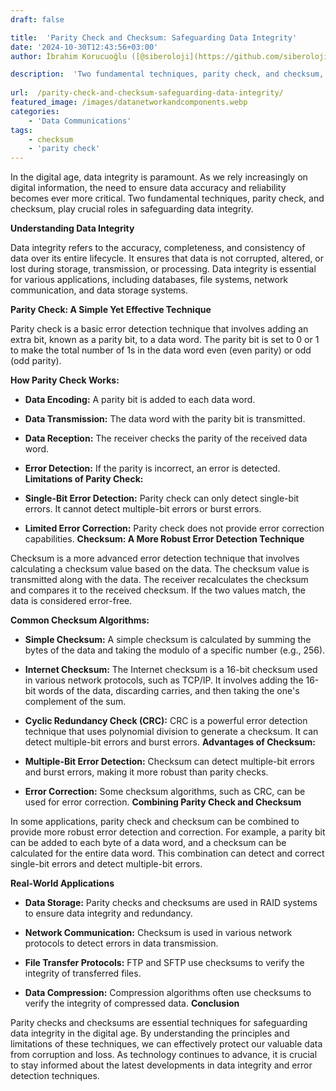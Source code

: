 ```yaml
---
draft: false

title:  'Parity Check and Checksum: Safeguarding Data Integrity'
date: '2024-10-30T12:43:56+03:00'
author: İbrahim Korucuoğlu ([@siberoloji](https://github.com/siberoloji))

description:  'Two fundamental techniques, parity check, and checksum, play crucial roles in safeguarding data integrity.' 
 
url:  /parity-check-and-checksum-safeguarding-data-integrity/
featured_image: /images/datanetworkandcomponents.webp
categories:
    - 'Data Communications'
tags:
    - checksum
    - 'parity check'
---
```



In the digital age, data integrity is paramount. As we rely increasingly on digital information, the need to ensure data accuracy and reliability becomes ever more critical. Two fundamental techniques, parity check, and checksum, play crucial roles in safeguarding data integrity.



**Understanding Data Integrity**



Data integrity refers to the accuracy, completeness, and consistency of data over its entire lifecycle. It ensures that data is not corrupted, altered, or lost during storage, transmission, or processing. Data integrity is essential for various applications, including databases, file systems, network communication, and data storage systems.



**Parity Check: A Simple Yet Effective Technique**



Parity check is a basic error detection technique that involves adding an extra bit, known as a parity bit, to a data word. The parity bit is set to 0 or 1 to make the total number of 1s in the data word even (even parity) or odd (odd parity).



**How Parity Check Works:**


* **Data Encoding:** A parity bit is added to each data word.

* **Data Transmission:** The data word with the parity bit is transmitted.

* **Data Reception:** The receiver checks the parity of the received data word.

* **Error Detection:** If the parity is incorrect, an error is detected.
**Limitations of Parity Check:**


* **Single-Bit Error Detection:** Parity check can only detect single-bit errors. It cannot detect multiple-bit errors or burst errors.

* **Limited Error Correction:** Parity check does not provide error correction capabilities.
**Checksum: A More Robust Error Detection Technique**



Checksum is a more advanced error detection technique that involves calculating a checksum value based on the data. The checksum value is transmitted along with the data. The receiver recalculates the checksum and compares it to the received checksum. If the two values match, the data is considered error-free.



**Common Checksum Algorithms:**


* **Simple Checksum:** A simple checksum is calculated by summing the bytes of the data and taking the modulo of a specific number (e.g., 256).

* **Internet Checksum:** The Internet checksum is a 16-bit checksum used in various network protocols, such as TCP/IP. It involves adding the 16-bit words of the data, discarding carries, and then taking the one's complement of the sum.

* **Cyclic Redundancy Check (CRC):** CRC is a powerful error detection technique that uses polynomial division to generate a checksum. It can detect multiple-bit errors and burst errors.
**Advantages of Checksum:**


* **Multiple-Bit Error Detection:** Checksum can detect multiple-bit errors and burst errors, making it more robust than parity checks.

* **Error Correction:** Some checksum algorithms, such as CRC, can be used for error correction.
**Combining Parity Check and Checksum**



In some applications, parity check and checksum can be combined to provide more robust error detection and correction. For example, a parity bit can be added to each byte of a data word, and a checksum can be calculated for the entire data word. This combination can detect and correct single-bit errors and detect multiple-bit errors.



**Real-World Applications**


* **Data Storage:** Parity checks and checksums are used in RAID systems to ensure data integrity and redundancy.

* **Network Communication:** Checksum is used in various network protocols to detect errors in data transmission.

* **File Transfer Protocols:** FTP and SFTP use checksums to verify the integrity of transferred files.

* **Data Compression:** Compression algorithms often use checksums to verify the integrity of compressed data.
**Conclusion**



Parity checks and checksums are essential techniques for safeguarding data integrity in the digital age. By understanding the principles and limitations of these techniques, we can effectively protect our valuable data from corruption and loss. As technology continues to advance, it is crucial to stay informed about the latest developments in data integrity and error detection techniques.
